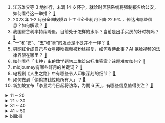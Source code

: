 1. 江苏淮安等 3 地推行，未满 14 岁怀孕，就诊时医院系统将强制报告给公安，如何看待这一举措？ [:link:](https://www.zhihu.com/question/592189640)
2. 2023 年 1-2 月份全国规模以上工业企业利润下降 22.9% ，传达出哪些信息？如何解读？ [:link:](https://www.zhihu.com/question/592093850)
3. 我国房贷利率持续降低，目前处于怎样的水平？当前是出手买房的好时机吗？ [:link:](https://www.zhihu.com/question/592176459)
4. “一”和“衣”、“五”和“舞”的发音是不是并不一样？ [:link:](https://www.zhihu.com/question/591796243)
5. 男网红合成自己与女星接吻视频被粉丝报复，如何看待此事？AI 换脸视频的法律界限在哪里？ [:link:](https://www.zhihu.com/question/592121050)
6. 如何看待「韦神」出的数学题初二生给出标准答案？该题难度如何？ [:link:](https://www.zhihu.com/question/592101172)
7. midjourney有哪些好用的关键词？ [:link:](https://www.zhihu.com/question/567622115)
8. 电视剧《人生之路》中有哪些令人印象深刻的细节？ [:link:](https://www.zhihu.com/question/590854713)
9. 如何做到「偷偷搞钱惊艳所有人」？ [:link:](https://www.zhihu.com/question/592108248)
10. 新加坡宣布「李显龙今日起将访华，为期 6 天」，有哪些信息值得关注？ [:link:](https://www.zhihu.com/question/592087357)
<details>
<summary>11 ~ 20</summary>

11. 如何看待 B 站下架新海诚动画《你的名字》？ [:link:](https://www.zhihu.com/question/591607451)
12. 如何看待刘宇宁在直播中回应「姐弟婚姻」传闻，称「我曾经结过婚没有孩子」？ [:link:](https://www.zhihu.com/question/592121230)
13. 国企待了 10 年，35 岁了想辞职，工作还好找吗？ [:link:](https://www.zhihu.com/question/589914734)
14. 湖北一团伙流窜 8 省盗窃 26 起发视频炫耀，揣巨款大喊「哥们，没毛病」，该团伙会收到怎样的处罚？ [:link:](https://www.zhihu.com/question/592104032)
15. 当发现自己相亲被「二选一」的时候，你会怎么做？ [:link:](https://www.zhihu.com/question/591438274)
16. 毕业工作一年给家里七万块，父亲认为孝顺儿女应该是全部工资上交，也就是我得给十几万，怎么办? [:link:](https://www.zhihu.com/question/583561622)
17. 如何评价ive回归正规一辑先行曲《Kitsch》？ [:link:](https://www.zhihu.com/question/592164800)
18. 大S索讨 750 万元新台币生活费，台北法院判汪小菲败诉，如何从法律角度解读？ [:link:](https://www.zhihu.com/question/592106519)
19. 为什么大雄的父母愿意养活哆啦 A 梦？ [:link:](https://www.zhihu.com/question/545685021)
20. 普京称俄中未建立「军事同盟」，两国没有威胁任何国家，有哪些信息值得关注？ [:link:](https://www.zhihu.com/question/591997698)
</details>
<details>
<summary>21 ~ 30</summary>

21. 贵州「村 BA」总冠军诞生，黔东南州队获得冠军，如何看待「村 BA」的火爆？能给民间赛事发展什么启发？ [:link:](https://www.zhihu.com/question/592163234)
22. 阿里巴巴创始人马云已回国，如何看待当前阿里巴巴发展现状及前景？还有哪些信息值得关注？ [:link:](https://www.zhihu.com/question/592116382)
23. 工资6000元/月，劳动合同签订是1650元/月，辞退后，经济补偿金该怎样补偿? [:link:](https://www.zhihu.com/question/588402873)
24. 上海一试验田实现「喝着咖啡吹着空调种地」，这对我国农业现代化有何积极意义？你还知道哪些农业「黑科技」？ [:link:](https://www.zhihu.com/question/592105083)
25. 如何用通俗易懂的语言解释 BASE64? [:link:](https://www.zhihu.com/question/38036594)
26. 假如欧冠冠军和世界杯冠军搞一场对抗赛，哪边赢面大？ [:link:](https://www.zhihu.com/question/587613364)
27. LPL 季后赛对阵分析出炉，你最期待哪支战队的表现？ [:link:](https://www.zhihu.com/question/591826104)
28. 如何评价孔大山执导的科幻喜剧《宇宙探索编辑部》？ [:link:](https://www.zhihu.com/question/492878940)
29. 考研建议自学吗？ [:link:](https://www.zhihu.com/question/483570748)
30. 有些迷茫，请问一下读很多书真的有用吗？ [:link:](https://www.zhihu.com/question/591569970)
</details>
<details>
<summary>31 ~ 40</summary>

31. 如何评价第十三届全国大学生数学竞赛(决赛)? [:link:](https://www.zhihu.com/question/591749805)
32. 金庸为什么没安排给张无忌一个实力相当的对手来打怪升级？ [:link:](https://www.zhihu.com/question/31634991)
33. 有哪些适合混合型皮肤用的精华推荐？ [:link:](https://www.zhihu.com/question/588494918)
34. 有哪些适合年龄在 20-30 岁，肤质偏油的女生用的洗面奶推荐？ [:link:](https://www.zhihu.com/question/588495128)
35. 《崩坏:星穹铁道》和《重返未来1999》都是玩法相似的回合制手游，哪个游戏更值得推荐长期玩下去？ [:link:](https://www.zhihu.com/question/591784601)
36. 旅途中，你见过哪些「人与自然，和谐相处」的景观？ [:link:](https://www.zhihu.com/question/591399983)
37. 上下班通勤，单程 10Km，是选择公路车还是山地车？ [:link:](https://www.zhihu.com/question/588626477)
38. 北欧四国宣布打造「联合空军」，在军事上有怎样的意义？会对欧洲地缘战略局势产生哪些影响？ [:link:](https://www.zhihu.com/question/592107664)
39. 非骑行爱好者，买自行车的最低预算是多少？ [:link:](https://www.zhihu.com/question/591414608)
40. 女性想要送给男友一款香水，有什么可以推荐的吗？ [:link:](https://www.zhihu.com/question/589539291)
</details>
<details>
<summary>41 ~ 50</summary>

41. 杭州除了西湖、灵隐寺、雷峰塔等知名景点外，还有什么地方好玩？ [:link:](https://www.zhihu.com/question/349238642)
42. 新学期，孩子做什么都拖拖拉拉，要怎么改变这坏习惯？ [:link:](https://www.zhihu.com/question/586489739)
43. 8 公里平均配速 5‘08” 想参加首次半马，需要准备什么？ [:link:](https://www.zhihu.com/question/590719827)
44. 川大科幻研究院发布报告，「科幻网络文学是年轻人书写和阅读科幻的主要渠道」，如何看待这一观点？ [:link:](https://www.zhihu.com/question/591938638)
45. 王慧文与「一流科技」达成并购意向，「中国版OpenAI」吹响集结号，有哪些信息值得关注？ [:link:](https://www.zhihu.com/question/592237961)
46. 2023LPL春季赛已结束，怎么评价theshy选手的人气? [:link:](https://www.zhihu.com/question/592038769)
47. 科技部启动「人工智能驱动的科学研究」专项部署工作，释放了哪些信号？ [:link:](https://www.zhihu.com/question/592157178)
48. 《铃芽之旅》是否是新海诚最好的作品？ [:link:](https://www.zhihu.com/question/588853481)
49. 有哪些一眼万年的神仙诗词? [:link:](https://www.zhihu.com/question/585947337)
50. 儿时农村跳蚤很多，现在感觉已绝迹了，是使用含磷洗衣粉造成的吗？ [:link:](https://www.zhihu.com/question/588054383)
</details><details>
<summary>bilibili</summary>

1. 【何同学】我们做了一台中文打字机... [:link:](//www.bilibili.com/video/BV1Sk4y1471G)
2. 狗是谁？（3） [:link:](//www.bilibili.com/video/BV1vN411K7e9)
3. 现在小龙虾团购如此之便宜，便宜到你看完还想再吃吗？一分价钱一分货，便宜真的没好货！ [:link:](//www.bilibili.com/video/BV1Pc411L7Zh)
4. 下棋 逃脱的关键在于 有没有一个人在远方等你 [:link:](//www.bilibili.com/video/BV1EL411R7iq)
5. 几块破纸板能做出什么大片......卧槽？！？！ [:link:](//www.bilibili.com/video/BV1uo4y1x7zw)
6. 消防局如何点燃旧金山？【神奇组织05】 [:link:](//www.bilibili.com/video/BV1Ug4y1W7KB)
7. 你画你的我猜我的（3） [:link:](//www.bilibili.com/video/BV1Zk4y147qs)
8. 胖富豪带女同事在东北夜店花四位数找刺激，场面真是太狂野了！【还愿挑战ep20-夜未央disco】 [:link:](//www.bilibili.com/video/BV1k84y1u7Be)
9. 《上下五千年》带解析，建议逐帧观看～ [:link:](//www.bilibili.com/video/BV1Rc41157go)
10. 大臣是铃芽的隐喻？《铃芽之旅》深度解读，新海诚的灾难哲学与人情温暖 [:link:](//www.bilibili.com/video/BV1Y84y137AC)
<details>
<summary>11 ~ 20</summary>

11. 做人没必要太正常 [:link:](//www.bilibili.com/video/BV1AX4y1o7Qj)
12. 奶爆新番！四月最值得期待的10部动画！快醒醒这次真的能看了！【泛式】 [:link:](//www.bilibili.com/video/BV1LN411K78D)
13. 在现实中制作岩浆怎么那么难呐，蠢失败了！【非科普/娱乐视频】 [:link:](//www.bilibili.com/video/BV1th411G7HS)
14. 凌晨出门寻觅！好吃痛哭流涕！ [:link:](//www.bilibili.com/video/BV1hN411K7fq)
15. 我裂开 [:link:](//www.bilibili.com/video/BV1Vv4y1V7uR)
16. 三年之约！极致还原！《铃芽之旅》真人版！ [:link:](//www.bilibili.com/video/BV1xk4y147oL)
17. 粉丝不会化妆 明星化妆师在线改妆 [:link:](//www.bilibili.com/video/BV1Ek4y147yK)
18. 优 美 的 南 京 话 [:link:](//www.bilibili.com/video/BV1Co4y1s7mV)
19. 10只龙虾熬一颗糖果 吃一口有多神奇？ [:link:](//www.bilibili.com/video/BV1mT411z77h)
20. 四川，它...它复活了！！ [:link:](//www.bilibili.com/video/BV1Tg4y1s7YP)
</details>
<details>
<summary>21 ~ 30</summary>

21. 这次，你的硬币可以兑换成真的了！ [:link:](//www.bilibili.com/video/BV1EM4y1z7LZ)
22. 这个游戏出现在21世纪还是太抽象了！！ [:link:](//www.bilibili.com/video/BV1N84y1G7QP)
23. 当我们在校园合唱节中唱你被骗了…… [:link:](//www.bilibili.com/video/BV1mv4y157NA)
24. TA来了！是你们期望的教辅！ [:link:](//www.bilibili.com/video/BV1H24y1773U)
25. 举手之劳成就你我他方便，拜拜的时候暖到我了， #内容过于真实 #骑士 #记录美好回忆 [:link:](//www.bilibili.com/video/BV1ok4y1x7rw)
26. 这不是全国统一的吗？！ [:link:](//www.bilibili.com/video/BV13c411L7gB)
27. 评分7.5！惊喜or拉胯？新海诚新作铃芽之旅Day1影评！ [:link:](//www.bilibili.com/video/BV1HM411g79r)
28. 当历史老师突然在课堂上打开了刺客信条... [:link:](//www.bilibili.com/video/BV1M84y137gb)
29. 第22国环球骑行到达世界第2小国:摩纳哥 [:link:](//www.bilibili.com/video/BV13c411779c)
30. 二次元的孤独 [:link:](//www.bilibili.com/video/BV1zg4y1W7WQ)
</details>
<details>
<summary>31 ~ 40</summary>

31. 我是如何快速学习一个领域的 [:link:](//www.bilibili.com/video/BV11o4y1s7VY)
32. 听说我们不害怕，密室员工掏出了电锯... [:link:](//www.bilibili.com/video/BV12M411u7AM)
33. 情侣千万不要玩的默契挑战！！！ [:link:](//www.bilibili.com/video/BV1gM4y1z7hd)
34. 比亚迪998！这种车我再也不想开第二次！！ [:link:](//www.bilibili.com/video/BV1oV4y1X754)
35. 【鬼谷说】鲤形目：学好数理化，淡水称王霸 [:link:](//www.bilibili.com/video/BV1sx4y1A7ZD)
36. 《明日方舟》2023「音律联觉-愚夜密函」先导预告 [:link:](//www.bilibili.com/video/BV1CV4y1D77S)
37. 国风才是真顶流！那英马嘉祺神级翻唱《兰亭序》｜声生不息宝岛季 [:link:](//www.bilibili.com/video/BV1Zo4y1W7dS)
38. 为了学会这段舞蹈，我自制了一个【艺术装置】 [:link:](//www.bilibili.com/video/BV1oX4y1d7NQ)
39. 我在全中国到处认爷爷？ [:link:](//www.bilibili.com/video/BV1PX4y1o742)
40. 骑行归来在乡村，今天去乡里蹭饭，花30块舒舒服服泡个温泉 [:link:](//www.bilibili.com/video/BV1PT411z7Nv)
</details>
<details>
<summary>41 ~ 50</summary>

41. 微醺版《百年孤寂》 [:link:](//www.bilibili.com/video/BV1gg4y1s7jN)
42. 花3天做一碗面，居然只能卖10来块钱？ [:link:](//www.bilibili.com/video/BV1Rk4y1x7Vt)
43. 米山舞新动画来了！泽野弘之 x 秦基博 x 荒木哲郎buff叠满! [:link:](//www.bilibili.com/video/BV1Us4y1E79U)
44. 《棕 熊 的 鲑 鱼 盛 宴》 [:link:](//www.bilibili.com/video/BV18M411g7Fx)
45. 这首诡谲的《无人区玫瑰》原唱来啦！自己与自己激情对唱 [:link:](//www.bilibili.com/video/BV1aT411z7Tk)
46. 最快赚钱世界纪录：6分钟赚24421金币！只需快这半秒就足够了！ [:link:](//www.bilibili.com/video/BV1aY4y1Q7wv)
47. 一块石头能弹300次？慢放120倍，三分钟学会打水漂！ [:link:](//www.bilibili.com/video/BV1px4y1A7E8)
48. 【STN快报第七季09】生化危机5re发售后，非洲黑人都消失了 [:link:](//www.bilibili.com/video/BV1Ko4y1W7G2)
49. 《小川同学是女生》 [:link:](//www.bilibili.com/video/BV17g4y1W75y)
50. 《 绿 色 炸 鸡 》 [:link:](//www.bilibili.com/video/BV1XL411D7az)
</details>
<details>
<summary>51 ~ 60</summary>

51. 警花第一次体验吃生腌海鲜，点了满满一大桌，越吃越上头 [:link:](//www.bilibili.com/video/BV1PL411R7dq)
52. 【TF家族】《一起去做的N件事》第十九件事：一起来捉迷藏吧 [:link:](//www.bilibili.com/video/BV1QM4y1B7n4)
53. pdd这个盲盒真的不算诈骗吗？在线等！很急！ [:link:](//www.bilibili.com/video/BV17T411r7uw)
54. 大型纪录片-《文森特传奇》 [:link:](//www.bilibili.com/video/BV1Ck4y1x7vD)
55. 上镜丑？我研究了易梦玲拍照法️...发现90%模特竟然都这么拍！ [:link:](//www.bilibili.com/video/BV12L411Q7Pk)
56. 粉丝当爹当妈，还要当孙子。这届明星也太好做了吧？【老爷系偶像】 [:link:](//www.bilibili.com/video/BV1224y177ch)
57. 请..请问男孩子这样撒娇正常吗？.. [:link:](//www.bilibili.com/video/BV1284y137v5)
58. "啊!我关错发动机了!"详解复兴航空235号班机空难 [:link:](//www.bilibili.com/video/BV13L411R7CU)
59. 自制全屋水冷！10台电脑爆改别墅散热！绿色高效热管理！【科技达】 [:link:](//www.bilibili.com/video/BV1524y177YC)
60. 剪视频的时候我真的被变态吐了 [:link:](//www.bilibili.com/video/BV1gc411L7Co)
</details>
<details>
<summary>61 ~ 70</summary>

61. 走100米就给500块！这些被百米路困住的人，把我看哭了 ...... [:link:](//www.bilibili.com/video/BV14L411X7ys)
62. 我用了整整4个月，完成3-2上九！创造云顶历史！ [:link:](//www.bilibili.com/video/BV1qx4y1A7Mg)
63. 植物大战僵尸的真面貌？ [:link:](//www.bilibili.com/video/BV1hL411D7MU)
64. 《老爹户缔》 [:link:](//www.bilibili.com/video/BV1km4y1671d)
65. 《崩坏：星穹铁道》前瞻特别节目 [:link:](//www.bilibili.com/video/BV1ms4y1S7Q4)
66. 铃芽之旅有遗憾吗？多少人觉得新海诚变了？深度解读新海诚的创作使命 [:link:](//www.bilibili.com/video/BV1BN411K7fx)
67. 你可曾见过如此丝滑的魂斗罗通关？ [:link:](//www.bilibili.com/video/BV1Nk4y147Nu)
68. 找女仆陪溜达一天 [:link:](//www.bilibili.com/video/BV1Xk4y1x7s9)
69. 【神里】⚡你能忍受王手的洗脑么⚡汪⚡ [:link:](//www.bilibili.com/video/BV1iX4y1d7oe)
70. 应该是有病 [:link:](//www.bilibili.com/video/BV1bM4y1z79P)
</details>
<details>
<summary>71 ~ 80</summary>

71. 能不能在法庭上整活（7） [:link:](//www.bilibili.com/video/BV14s4y1J7nG)
72. 【秋山】拖更一年，我把游戏带进现实，MC工作台极致还原 [:link:](//www.bilibili.com/video/BV1YT411z7p8)
73. 停云姐姐这么做，一定有她的大道理 [:link:](//www.bilibili.com/video/BV1Zo4y1s7sH)
74. 大伙认为主任A是真主任还是主任B呢？ [:link:](//www.bilibili.com/video/BV1R24y177p6)
75. 《 代 父 从 军 》 [:link:](//www.bilibili.com/video/BV1us4y1H7Th)
76. 对话，新海诚！！！！！！ [:link:](//www.bilibili.com/video/BV1rk4y1x7A2)
77. 这哪里还是游戏 明明就是现实！！！ [:link:](//www.bilibili.com/video/BV1cT411z7Gv)
78. 跳个舞放松一下脖子吧 [:link:](//www.bilibili.com/video/BV1kv4y157ZA)
79. 关于我夸了土耳其人的老婆他，直接给我免单这件事 [:link:](//www.bilibili.com/video/BV1gc411L7fB)
80. 【IGN】《鸣潮》11分钟实机演示 [:link:](//www.bilibili.com/video/BV1Qk4y1t78e)
</details>
<details>
<summary>81 ~ 90</summary>

81. 学校不让带漫画？老子自己画 [:link:](//www.bilibili.com/video/BV1gv4y157jb)
82. 来一次灵魂之间的交流 [:link:](//www.bilibili.com/video/BV1zX4y1d7NR)
83. 国服LOL 无限制特效大乱斗！ [:link:](//www.bilibili.com/video/BV15M4y1z7Rg)
84. 一个人去吃饭的路上，有棵树治好了我的孤独。 [:link:](//www.bilibili.com/video/BV1UM411u7eQ)
85. 峰哥抵达泰国北部，马上进入金三角 [:link:](//www.bilibili.com/video/BV1cM4y1U7bc)
86. 我攻略了老板最喜欢的女人！！！ [:link:](//www.bilibili.com/video/BV1wM4y1U7sV)
87. 有点摆烂，又有点积极 [:link:](//www.bilibili.com/video/BV11s4y1S7R7)
88. 开大给自己控住了 [:link:](//www.bilibili.com/video/BV16v4y157b1)
89. 水浒传，但是全女声配音 [:link:](//www.bilibili.com/video/BV1Mg4y1s7Ae)
90. 祖 传 技 能 [:link:](//www.bilibili.com/video/BV1zv4y1G7JH)
</details>
<details>
<summary>91 ~ 100</summary>

91. 浅唱一段铃芽之旅主题曲《すずめ》【多多poi】 [:link:](//www.bilibili.com/video/BV1Fo4y1x7Eg)
92. 街头邀请陌生人撕标签 [:link:](//www.bilibili.com/video/BV1Bh411V7KU)
93. 都什么年代，谁还嗑传统CP？！！ [:link:](//www.bilibili.com/video/BV1ss4y1H7VJ)
94. 看好了静香！这才是真正的嘴遁！ [:link:](//www.bilibili.com/video/BV1TM4y1z7cb)
95. 西游记里根本没有小白饼，难道我们都被骗了？ [:link:](//www.bilibili.com/video/BV18X4y1o7AN)
96. 出场几秒，却值几个亿！？电影片名里藏了多少奥秘？ [:link:](//www.bilibili.com/video/BV17h411G743)
97. 打开格局！这些东西远比想象大！ [:link:](//www.bilibili.com/video/BV1cX4y1R7gY)
98. 不进来看看？ [:link:](//www.bilibili.com/video/BV1eh411G7bK)
99. 我也喜欢看我哥笑着笑着不笑的样子！ [:link:](//www.bilibili.com/video/BV1fL41197zc)
100. 再见！真新镇的小智和皮卡丘，感谢26以来的陪伴【宝可梦最终章动画完结MAD】 [:link:](//www.bilibili.com/video/BV1GL411X78G)
</details></details>